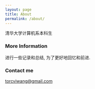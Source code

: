 ```yaml
---
layout: page
title: About
permalink: /about/
---
```


清华大学计算机系本科生

### More Information

进行一些记录和总结, 为了更好地回忆和前进.

### Contact me

[torcviwang@gmail.com](mailto:torcviwang@gmail.com)